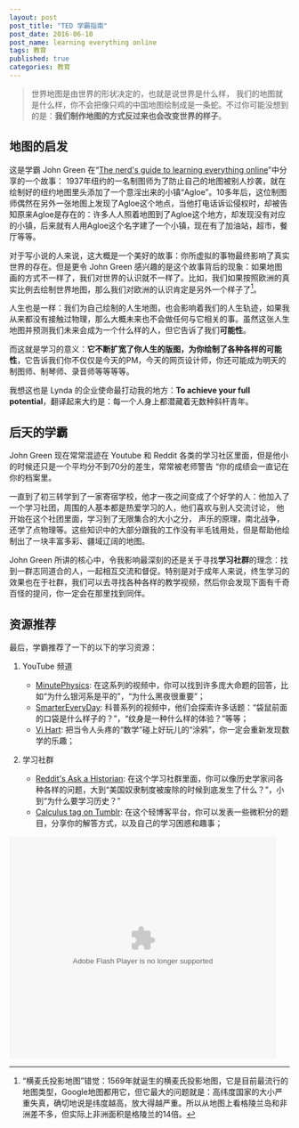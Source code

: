 ```yaml
---
layout: post
post_title: "TED 学霸指南"
post_date: 2016-06-10
post_name: learning everything online
tags: 教育
published: true
categories: 教育
---
```


>  世界地图是由世界的形状决定的，也就是说世界是什么样， 我们的地图就是什么样，你不会把像只鸡的中国地图绘制成是一条蛇。不过你可能没想到的是：**我们制作地图的方式反过来也会改变世界的样子**。

## 地图的启发

这是学霸 John Green 在“[The nerd's guide to learning everything online](https://www.ted.com/talks/john_green_the_nerd_s_guide_to_learning_everything_online?language=en)”中分享的一个故事： 1937年纽约的一名制图师为了防止自己的地图被别人抄袭，就在绘制好的纽约地图里头添加了一个意淫出来的小镇“Agloe”。10多年后，这位制图师偶然在另外一张地图上发现了Agloe这个地点，当他打电话诉讼侵权时，却被告知原来Agloe是存在的：许多人人照着地图到了Agloe这个地方，却发现没有对应的小镇，后来就有人用Agloe这个名字建了一个小镇，现在有了加油站，超市，餐厅等等。

对于写小说的人来说，这大概是一个美好的故事：你所虚拟的事物最终影响了真实世界的存在。但是更令 John Green 感兴趣的是这个故事背后的现象：如果地图画的方式不一样了，我们对世界的认识就不一样了。比如，我们如果按照欧洲的真实比例去绘制世界地图，那么我们对欧洲的认识肯定是另外一个样子了[^1]。

人生也是一样：我们为自己绘制的人生地图，也会影响着我们的人生轨迹，如果我从来都没有接触过物理，那么大概未来也不会做任何与它相关的事。虽然这张人生地图并预测我们未来会成为一个什么样的人，但它告诉了我们**可能性**。

而这就是学习的意义：**它不断扩宽了你人生的版图，为你绘制了各种各样的可能性**，它告诉我们你不仅仅是今天的PM，今天的网页设计师，你还可能成为明天的制图师、制琴师、录音师等等等等。

我想这也是 Lynda 的企业使命最打动我的地方：**To achieve your full potential**，翻译起来大约是：每一个人身上都潜藏着无数种斜杆青年。

## 后天的学霸

John Green 现在常常混迹在 Youtube 和 Reddit 各类的学习社区里面，但是他小的时候还只是一个平均分不到70分的差生，常常被老师警告 “你的成绩会一直记在你的档案里。

一直到了初三转学到了一家寄宿学校，他才一夜之间变成了个好学的人：他加入了一个学习社团，周围的人基本都是热爱学习的人，他们喜欢与别人交流讨论， 他开始在这个社团里面，学习到了无限集合的大小之分， 声乐的原理，南北战争，还学了点物理等。这些知识中的大部分跟我的工作没有半毛钱用处，但是帮助他绘制出了一块丰富多彩、疆域辽阔的地图。

John Green 所讲的核心中，令我影响最深刻的还是关于寻找**学习社群**的理念：找到一群志同道合的人，一起相互交流和督促。特别是对于成年人来说，终生学习的效果也在于社群，我们可以去寻找各种各样的教学视频，然后你会发现下面有千奇百怪的提问，你一定会在那里找到同伴。

## 资源推荐

最后，学霸推荐了一下的以下的学习资源：
1. YouTube 频道
    - [MinutePhysics](https://www.youtube.com/user/minutephysics): 在这系列的视频中，你可以找到许多庞大命题的回答，比如“为什么银河系是平的”，“为什么黑夜很重要”；
    - [SmarterEveryDay](https://www.youtube.com/user/destinws2): 科普系列的视频中，他们会探索许多话题：“袋鼠前面的口袋是什么样子的？”，“纹身是一种什么样的体验？”等等；
    - [Vi Hart](https://www.youtube.com/user/Vihart): 把当令人头疼的“数学”碰上好玩儿的“涂鸦”，你一定会重新发现数学的乐趣；

2. 学习社群
    - [Reddit's Ask a Historian](https://www.reddit.com/r/AskHistorians): 在这个学习社群里面，你可以像历史学家问各种各样的问题，大到“美国奴隶制度被废除的时候到底发生了什么？”，小到“为什么要学习历史？”
    - [Calculus tag on Tumblr](https://www.tumblr.com/tagged/calculus): 在这个轻博客平台，你可以发表一些微积分的题目，分享你的解答方式，以及自己的学习困惑和趣事；

<embed src="http://static.video.qq.com/TPout.swf?vid=w0183apxw7e&auto=0" allowFullScreen="true" quality="high" width="480" height="400" align="middle" allowScriptAccess="always" type="application/x-shockwave-flash"></embed>

[^1]: “横麦氏投影地图”错觉：1569年就诞生的横麦氏投影地图，它是目前最流行的地图类型，Google地图都用它，但它最大的问题就是：高纬度国家的大小严重失真，确切地说是纬度越高，放大得越严重。所以从地图上看格陵兰岛和非洲差不多，但实际上非洲面积是格陵兰的14倍。